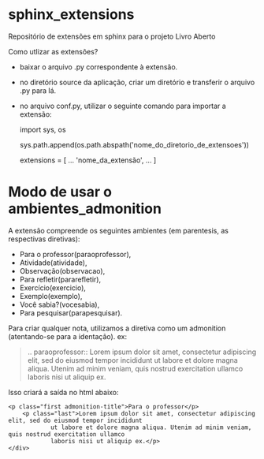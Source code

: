 # sphinx_extensions
Repositório de extensões em sphinx para o projeto Livro Aberto

Como utlizar as extensões?
* baixar o arquivo .py correspondente à extensão. 
* no diretório source da aplicação, criar um diretório e transferir o arquivo .py para lá.
* no arquivo conf.py, utilizar o seguinte comando para importar a extensão:
	
	import sys, os

	sys.path.append(os.path.abspath('nome_do_diretorio_de_extensoes'))

	extensions = [
		...
		'nome_da_extensão',
		...
	]

# Modo de usar o ambientes_admonition
A extensão compreende os seguintes ambientes (em parentesis, as respectivas diretivas): 
* Para o professor(paraoprofessor), 
* Atividade(atividade),
* Observação(observacao),
* Para refletir(pararefletir),
* Exercício(exercicio),
* Exemplo(exemplo),
* Você sabia?(vocesabia),
* Para pesquisar(parapesquisar).

Para criar qualquer nota, utilizamos a diretiva como um admonition (atentando-se para a identação).
ex:
>.. paraoprofessor::
>   Lorem ipsum dolor sit amet, consectetur adipiscing elit, sed do eiusmod tempor incididunt 
>   ut labore et dolore magna aliqua. Utenim ad minim veniam, quis nostrud exercitation ullamco 
>   laboris nisi ut aliquip ex.

Isso criará a saída no html abaixo:

	<p class="first admonition-title">Para o professor</p>
		<p class="last">Lorem ipsum dolor sit amet, consectetur adipiscing elit, sed do eiusmod tempor incididunt 
				ut labore et dolore magna aliqua. Utenim ad minim veniam, quis nostrud exercitation ullamco 
				laboris nisi ut aliquip ex.</p>
	</div>
	   	
